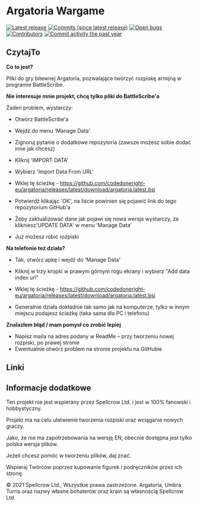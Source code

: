 Argatoria Wargame 
==================

[![Latest release](https://img.shields.io/github/release/BSData/Argatoria.svg?style=flat-square)](https://github.com/codedoneright-eu/argatoria/releases/latest)
[![Commits (since latest release)](https://img.shields.io/github/commits-since/BSData/Argatoria/latest.svg?style=flat-square)](https://github.com/codedoneright-eu/argatoria/releases)
[![Open bugs](https://img.shields.io/github/issues/BSData/Argatoria/bug.svg?style=flat-square&label=bugs)](https://github.com/codedoneright-eu/argatoria/issues?q=is%3Aissue+is%3Aopen+label%3Abug)
[![Contributors](https://img.shields.io/github/contributors/codedoneright-eu/argatoria.svg?style=flat-square)](https://github.com/codedoneright-eu/argatoria/graphs/contributors)
[![Commit activity the past year](https://img.shields.io/github/commit-activity/y/codedoneright-eu/argatoria.svg?style=flat-square)](https://github.com/codedoneright-eu/argatoria/pulse/monthly)

## CzytajTo ##

__Co to jest?__

Pliki do gry bitewnej Argatoria, pozwalające tworzyć rozpiskę armijną w programie BattleScribe.

__Nie interesuje mnie projekt, chcę tylko pliki do BattleScribe'a__

Żaden problem, wystarczy:
* Otwórz BattleScribe'a
* Wejdź do menu 'Manage Data'
* Zignoruj pytanie o dodatkowe repozytoria (zawsze możesz sobie dodać inne jak chcesz)
* Kliknij 'IMPORT DATA'
* Wybierz 'Import Data From URL'
* Wklej tę ścieżkę - https://github.com/codedoneright-eu/argatoria/releases/latest/download/argatoria.latest.bsi
* Potwierdź klikając 'OK', na liście powinien się pojawić link do tego repozytorium GitHub'a

* Żeby zaktualizować dane jak pojawi się nowa wersja wystarczy, że klikniesz'UPDATE DATA' w menu 'Manage Data'

* Już możesz robić rozpiski

__Na telefonie też działa?__
* Tak, otwórz apkę i wejdź do 'Manage Data'
* Kliknij w trzy kropki w prawym górnym rogu ekrany i wybierz "Add data index url"
* Wklej tę ścieżkę - https://github.com/codedoneright-eu/argatoria/releases/latest/download/argatoria.latest.bsi

* Generalnie działa dokładnie tak samo jak na komputerze, tylko w innym miejscu podajesz ścieżkę (taka sama dla PC i telefonu)

__Znalazłem błąd / mam pomysł co zrobić lepiej__

* Napisz maila na adres podany w ReadMe – przy tworzeniu nowej rozpiski, po prawej stronie
* Ewentualnie otwórz problem na stronie projektu na GitHubie

## Linki ##

[Spellcrow]: https://www.spellcrow.com/
[Umbra Turris Chronicles]: https://utchronicles.com/
[Argatoria: Plemiona na FB]: https://www.facebook.com/groups/argatoriaplemiona
[BattleScribe]: https://battlescribe.net/

[BSData.net]: https://www.bsdata.net/

## Informacje dodatkowe ##

Ten projekt nie jest wspierany przez Spellcrow Ltd. i jest w 100% fanowski i hobbystyczny.

Projekt ma na celu ułatwienie tworzenia rozpiski oraz wciąganie nowych graczy.

Jako, że nie ma zapotrzebowania na wersję EN, obecnie dostępna jest tylko polska wersja plików.

Jeżeli chcesz pomóc w tworzeniu plików, daj znać.

Wspieraj Twórców poprzez kupowanie figurek i podręczników przez ich stronę.

© 2021 Spellcrow Ltd., Wszystkie prawa zastrzeżone. Argatoria, Umbra Turris oraz nazwy własne bohaterów oraz krain są własnością Spellcrow Ltd.